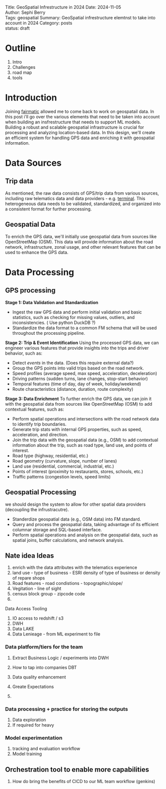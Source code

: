 Title: GeoSpatial Infrestructure in 2024
Date: 2024-11-05  
Author: Sephi Berry  
Tags: geospatial
Summary: GeoSpatial infrestructure elemtnst to take into account in 2024
Category: posts  
status: draft

# Outline

1. Intro
2. Challenges
3. road map
4. tools

# Introduction

Joining [fairmatic](fairmatic.com) allowed me to come back to work on geospatail data. In this post i'll go over the various elements that need to be taken into account when building an insfrestructure that needs to support ML models.  
Building a robust and scalable geospatial infrastructure is crucial for processing and analyzing location-based data. In this design, we'll create an efficient system for handling GPS data and enriching it with geospatial information.

# Data Sources

## Trip data

As mentioned, the raw data consists of GPS/trip data from various sources, including raw telematics data and data providers - e.g. [terminal](https://www.withterminal.com/). This heterogeneous data needs to be validated, standardized, and organized into a consistent format for further processing.

## Geospatial Data

To enrich the GPS data, we'll initially use geospatial data from sources like OpenStreetMap (OSM). This data will provide information about the road network, infrastructure, zonal usage, and other relevant features that can be used to enhance the GPS data.


# Data Processing

## GPS processing 

**Stage 1: Data Validation and Standardization**
- Ingest the raw GPS data and perform initial validation and basic statistics, such as checking for missing values, outliers, and inconsistencies. ( Use python DuckDB ?)
- Standardize the data format to a common FM schema that will be used throughout the processing pipeline.

**Stage 2: Trip & Event Identification**
Using the processed GPS data, we can engineer various features that provide insights into the trips and driver behavior, such as:

- Detect _events_ in the data. (Does this require external data?)
- Group the GPS points into valid trips based on the road network.
- Speed profiles (average speed, max speed, acceleration, deceleration)
- Driving patterns (sudden turns, lane changes, stop-start behavior)
- Temporal features (time of day, day of week, holiday/weekend)
- Route characteristics (distance, duration, route complexity)

**Stage 3: Data Enrichment**
To further enrich the GPS data, we can join it with the geospatial data from sources like OpenStreetMap (OSM) to add contextual features, such as:

- Perform spatial operations and intersections with the road network data to identify trip boundaries.
- Generate trip stats with internal GPS properties, such as speed, acceleration, and direction.
- Join the trip data with the geospatial data (e.g., OSM) to add contextual information about the trip, such as road type, land use, and points of interest.
- Road type (highway, residential, etc.)
- Road geometry (curvature, slope, number of lanes)
- Land use (residential, commercial, industrial, etc.)
- Points of interest (proximity to restaurants, stores, schools, etc.)
- Traffic patterns (congestion levels, speed limits)


## Geospatial Processing
we should design the system to allow for other spatial data providers (decoupling the infrustracutre).
- Standerdize  geospatial data (e.g., OSM data) into FM standard.
- Query and process the geospatial data, taking advantage of its efficient columnar storage and SQL-based interface.
- Perform spatial operations and analysis on the geospatial data, such as spatial joins, buffer calculations, and network analysis.


## Nate idea Ideas
1. enrich with the data attributes with the telematics experience
2. land use - type of business - ESRI density of type of business or density of repare shops
3. Road features  - road condistions - topographic/slope/
4. Vegitation - line of sight
5. census block group - zipcode code
6.  


Data Access Tooling
1. IO access to redshift / s3
  2. DWH
  3. Data LAKE
  4. Data Lenieage - from ML experiment to file

### Data platform/tiers for the team
1. Extract Business Logic / experiments into DWH
  1. How to tap into companies DBT

2. Data quality enhancement
  1. Greate Expectations
  2. 
### Data processing + practice for storing the outputs
  1. Data exploration
  2. If required for heavy 

### Model experimentation
  1. tracking and evaluation workflow
  2. Model training 

## Orchestration tool to enable more capabilities
1. How do bring the benefits of CICD to our ML team workflow (genkins)
